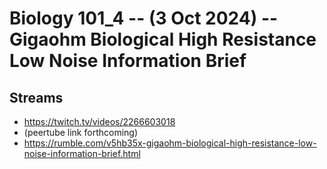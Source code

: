 # Biology 101_4 -- (3 Oct 2024) -- Gigaohm Biological High Resistance Low Noise Information Brief

## Streams
- https://twitch.tv/videos/2266603018
- (peertube link forthcoming) 
- https://rumble.com/v5hb35x-gigaohm-biological-high-resistance-low-noise-information-brief.html

